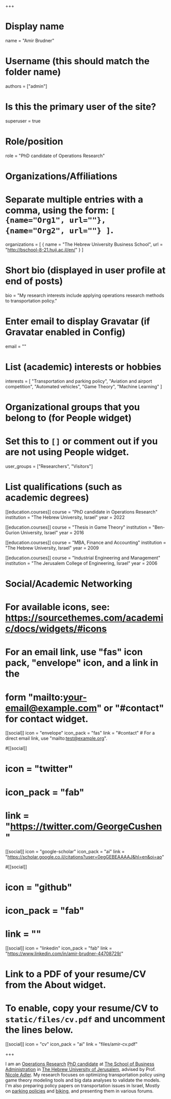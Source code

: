 +++
# Display name
name = "Amir Brudner"

# Username (this should match the folder name)
authors = ["admin"]

# Is this the primary user of the site?
superuser = true

# Role/position
role = "PhD candidate of Operations Research"

# Organizations/Affiliations
#   Separate multiple entries with a comma, using the form: `[ {name="Org1", url=""}, {name="Org2", url=""} ]`.
organizations = [ { name = "The Hebrew University Business School", url = "http://bschool-8-21.huji.ac.il/en/" } ]

# Short bio (displayed in user profile at end of posts)
bio = "My research interests include applying operations research methods to transportation policy."

# Enter email to display Gravatar (if Gravatar enabled in Config)
email = ""

# List (academic) interests or hobbies
interests = [
  "Transportation and parking policy",
  "Aviation and airport competition",
  "Automated vehicles",
  "Game Theory",
  "Machine Learning"
]

# Organizational groups that you belong to (for People widget)
#   Set this to `[]` or comment out if you are not using People widget.
user_groups = ["Researchers", "Visitors"]

# List qualifications (such as academic degrees)
[[education.courses]]
  course = "PhD candidate in Operations Research"
  institution = "The Hebrew University, Israel"
  year = 2022

[[education.courses]]
  course = "Thesis in Game Theory"
  institution = "Ben-Gurion University, Israel"
  year = 2016

[[education.courses]]
  course = "MBA, Finance and Accounting"
  institution = "The Hebrew University, Israel"
  year = 2009

[[education.courses]]
  course = "Industrial Engineering and Management"
  institution = "The Jerusalem College of Engineering, Israel"
  year = 2006

# Social/Academic Networking
# For available icons, see: https://sourcethemes.com/academic/docs/widgets/#icons
#   For an email link, use "fas" icon pack, "envelope" icon, and a link in the
#   form "mailto:your-email@example.com" or "#contact" for contact widget.

[[social]]
  icon = "envelope"
  icon_pack = "fas"
  link = "#contact"  # For a direct email link, use "mailto:test@example.org".

#[[social]]
#  icon = "twitter"
#  icon_pack = "fab"
#  link = "https://twitter.com/GeorgeCushen"

[[social]]
  icon = "google-scholar"
  icon_pack = "ai"
  link = "https://scholar.google.co.il/citations?user=0egGEBEAAAAJ&hl=en&oi=ao"

#[[social]]
#  icon = "github"
#  icon_pack = "fab"
#  link = ""

[[social]]
  icon = "linkedin"
  icon_pack = "fab"
  link = "https://www.linkedin.com/in/amir-brudner-44708729/"

# Link to a PDF of your resume/CV from the About widget.
# To enable, copy your resume/CV to `static/files/cv.pdf` and uncomment the lines below.
[[social]]
  icon = "cv"
  icon_pack = "ai"
  link = "files/amir-cv.pdf"

+++

I am an [Operations Research](http://bschool-8-21.huji.ac.il/en/Faculty_%26amp%3B_Research/Academic_Departments#or) [PhD candidate](http://bschool-8-21.huji.ac.il/en//Faculty_%26amp%3B_Research/Research_Students/Amir_Brudner) at [The School of Business Administration](http://bschool-8-21.huji.ac.il//en) in [The Hebrew University of Jerusalem](https://en.huji.ac.il/en/), advised by Prof. [Nicole Adler](https://nicoleadler.huji.ac.il/). My research focuses on optimizing transportation policy using game theory modeling tools and big data analyses to validate the models. I'm also preparing policy papers on transportation issues in Israel, Mostly on [parking policies](project/14-steps-for-better-parking-management/) and [biking](project/bicycle-shared-infrastructure/), and presenting them in various forums.
